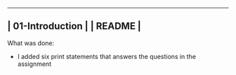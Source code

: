  -----------------------------------------------------
|               01-Introduction                       |
|                   README                            |
 -----------------------------------------------------

 What was done:
 - I added six print statements that answers the questions in the assignment 
